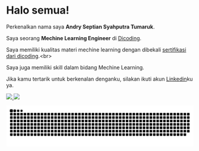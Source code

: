 # Halo semua! 

Perkenalkan nama saya **Andry Septian Syahputra Tumaruk**.<br>

Saya seorang **Mechine Learning Engineer** di [Dicoding](https://www.dicoding.com/).<br>

Saya memiliki kualitas materi mechine learning dengan dibekali [sertifikasi dari dicoding]([https://www.coursera.org/account/accomplishments/specialization/CLKJD8XBXJ3M](https://www.dicoding.com/certificates/KEXL7LG90XG2)).<br>

Saya juga memiliki skill dalam bidang Mechine Learning.<br>

Jika kamu tertarik untuk berkenalan denganku, silakan ikuti akun [Linkedin](https://www.linkedin.com/in/andry-tumaruk-5033642a5/)ku ya.

<p align="left">
<a href="https://github.com/andrytumaruk">
  <img height="180em" src="https://github-readme-stats-eight-theta.vercel.app/api?username=penuliscode&show_icons=true&theme=algolia&include_all_commits=true&count_private=true"/>
  <img height="180em" src="https://github-readme-stats-eight-theta.vercel.app/api/top-langs/?username=penuliscode&layout=compact&layout=compact&theme=algolia"/>
</a>
</p>

<picture>
  <source media="(prefers-color-scheme: dark)" srcset="https://raw.githubusercontent.com/evanhfw/evanhfw/output/github-snake-dark.svg" />
  <source media="(prefers-color-scheme: light)" srcset="https://raw.githubusercontent.com/evanhfw/evanhfw/output/github-snake.svg" />
  <img alt="github-snake" src="https://raw.githubusercontent.com/evanhfw/evanhfw/output/github-snake.svg" />
</picture>
